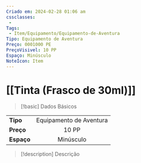 ```yaml
---
Criado em: 2024-02-28 01:06 am
cssclasses:
 - 
Tags:
 - Item/Equipamento/Equipamento-de-Aventura
Tipo: Equipamento de Aventura
Preço: 0001000 PE
PreçoVisivel: 10 PP
Espaço: Minúsculo
NoteIcon: Item
---
```

# [[Tinta (Frasco de 30ml)]]

> [!basic] Dados Básicos
> 
|            |     |
| ---------- |:---:|
| **Tipo**   |   Equipamento de Aventura   |
| **Preço**  |   10 PP   |
| **Espaço** |   Minúsculo   |
>
 
> [!description] Descrição
> 
>
